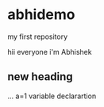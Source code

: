 # abhidemo
my first repository
 
 hii everyone i'm Abhishek

## new heading
...
a=1 variable declarartion
